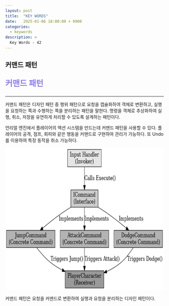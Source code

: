 ```yaml
---
layout: post
title:  "KEY WORDS"
date:   2025-01-06 18:00:00 + 0900
categories:
  - keywords
description: >
  Key Words - 42
---
```

## 커맨드 패턴

<p style = "color:#8f7cee; font-size:25px; font-weight:bold">
커맨드 패턴
</p>

---

커맨드 패턴은 디자인 패턴 중 행위 패턴으로 요청을 캡슐화하여 객체로 변환하고, 실행을 요청하는 쪽과 수행하는 쪽을 분리하는 패턴을 말한다.
명령을 객체로 추상화하여 실행, 취소, 저장을 유연하게 처리할 수 있도록 설계하는 패턴이다.

언리얼 엔진에서 플레이어의 액션 시스템을 만드는데 커맨드 패턴을 사용할 수 있다. 플레이어의 공격, 점프, 회피와 같은 행동을 커맨드로 구현하여 관리가 가능하다.
또 Undo를 이용하여 특정 동작을 취소 가능하다.

<img src = "../../assets/img/keywords/IMG_k42_1.png" width = "1800" height = "450">

커맨드 패턴은 요청을 커맨드로 변환하여 실행과 요청을 분리하는 디자인 패턴이다.